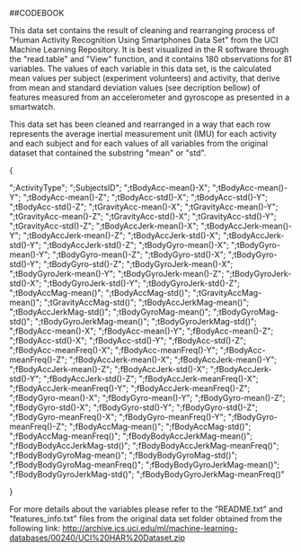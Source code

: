 ##CODEBOOK

This data set contains the result of cleaning and rearranging process of "Human Activity Recognition Using Smartphones Data Set" from the UCI Machine Learning Repository. It is best visualized in the R software through the "read.table" and "View" function, and it contains 180 observations for 81 variables. The values of each variable in this data set, is the calculated mean values per subject (experiment volunteers) and activity, that derive from mean and standard deviation values (see decription bellow) of features measured from an accelerometer and gyroscope as presented in a smartwatch.

This data set has been cleaned and rearranged in a way that each row represents the average inertial measurement unit (IMU) for each activity and each subject and for each values of all variables from the original dataset that contained the substring "mean" or "std". 

{ 

";ActivityType"; ";SubjectsID"; ";tBodyAcc-mean()-X"; ";tBodyAcc-mean()-Y"; ";tBodyAcc-mean()-Z"; ";tBodyAcc-std()-X"; ";tBodyAcc-std()-Y"; ";tBodyAcc-std()-Z"; ";tGravityAcc-mean()-X"; ";tGravityAcc-mean()-Y"; ";tGravityAcc-mean()-Z"; ";tGravityAcc-std()-X"; ";tGravityAcc-std()-Y"; ";tGravityAcc-std()-Z"; ";tBodyAccJerk-mean()-X"; ";tBodyAccJerk-mean()-Y"; ";tBodyAccJerk-mean()-Z"; ";tBodyAccJerk-std()-X"; ";tBodyAccJerk-std()-Y"; ";tBodyAccJerk-std()-Z"; ";tBodyGyro-mean()-X"; ";tBodyGyro-mean()-Y"; ";tBodyGyro-mean()-Z"; ";tBodyGyro-std()-X"; ";tBodyGyro-std()-Y"; ";tBodyGyro-std()-Z"; ";tBodyGyroJerk-mean()-X"; ";tBodyGyroJerk-mean()-Y"; ";tBodyGyroJerk-mean()-Z"; ";tBodyGyroJerk-std()-X"; ";tBodyGyroJerk-std()-Y"; ";tBodyGyroJerk-std()-Z"; ";tBodyAccMag-mean()"; ";tBodyAccMag-std()"; ";tGravityAccMag-mean()"; ";tGravityAccMag-std()"; ";tBodyAccJerkMag-mean()"; ";tBodyAccJerkMag-std()"; ";tBodyGyroMag-mean()"; ";tBodyGyroMag-std()"; ";tBodyGyroJerkMag-mean()"; ";tBodyGyroJerkMag-std()"; ";fBodyAcc-mean()-X"; ";fBodyAcc-mean()-Y"; ";fBodyAcc-mean()-Z"; ";fBodyAcc-std()-X"; ";fBodyAcc-std()-Y"; ";fBodyAcc-std()-Z"; ";fBodyAcc-meanFreq()-X"; ";fBodyAcc-meanFreq()-Y"; ";fBodyAcc-meanFreq()-Z"; ";fBodyAccJerk-mean()-X"; ";fBodyAccJerk-mean()-Y"; ";fBodyAccJerk-mean()-Z"; ";fBodyAccJerk-std()-X"; ";fBodyAccJerk-std()-Y"; ";fBodyAccJerk-std()-Z"; ";fBodyAccJerk-meanFreq()-X"; ";fBodyAccJerk-meanFreq()-Y"; ";fBodyAccJerk-meanFreq()-Z"; ";fBodyGyro-mean()-X"; ";fBodyGyro-mean()-Y"; ";fBodyGyro-mean()-Z"; ";fBodyGyro-std()-X"; ";fBodyGyro-std()-Y"; ";fBodyGyro-std()-Z"; ";fBodyGyro-meanFreq()-X"; ";fBodyGyro-meanFreq()-Y"; ";fBodyGyro-meanFreq()-Z"; ";fBodyAccMag-mean()"; ";fBodyAccMag-std()"; ";fBodyAccMag-meanFreq()"; ";fBodyBodyAccJerkMag-mean()"; ";fBodyBodyAccJerkMag-std()"; ";fBodyBodyAccJerkMag-meanFreq()"; ";fBodyBodyGyroMag-mean()"; ";fBodyBodyGyroMag-std()"; ";fBodyBodyGyroMag-meanFreq()"; ";fBodyBodyGyroJerkMag-mean()"; ";fBodyBodyGyroJerkMag-std()"; ";fBodyBodyGyroJerkMag-meanFreq()"

}

For more details about the variables please refer to the "README.txt" and "features_info.txt" files from the original data set folder obtained from the following link: http://archive.ics.uci.edu/ml/machine-learning-databases/00240/UCI%20HAR%20Dataset.zip

